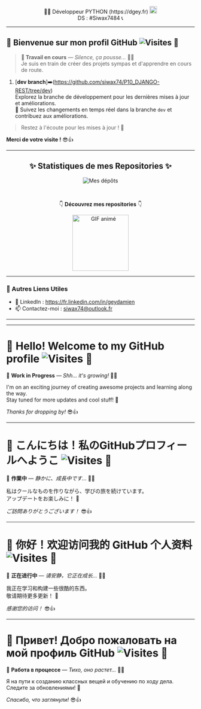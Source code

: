 <div align="center">👨‍💻 Développeur PYTHON (https://dgey.fr) <img src="https://github.com/user-attachments/assets/a9ee410a-339f-42b5-91ae-79c948c52fc0" alt="image" width="20" height="20"></div>

<div align="center">DS : #Siwax7484 📞</div>

---

## 👋 Bienvenue sur mon profil GitHub ![Visites](https://visitor-badge.laobi.icu/badge?page_id=Siwax74.visitor-badge) 👋
<!-- Ou utilisez une autre option -->
<!-- ![Profile views](https://komarev.com/ghpvc/?username=Siwax74&color=blueviolet) -->
<!-- ![Hits](https://hitcounter.dev/badge?user=Siwax74) -->

> **🚧 Travail en cours** — *Silence, ça pousse...* 🌱✨  
> Je suis en train de créer des projets sympas et d'apprendre en cours de route.
1. [**dev branch**]➡️(https://github.com/siwax74/P10_DJANGO-REST/tree/dev)  
   Explorez la branche de développement pour les dernières mises à jour et améliorations.  
   🔄 Suivez les changements en temps réel dans la branche `dev` et contribuez aux améliorations.
> Restez à l'écoute pour les mises à jour ! 🚀  

**Merci de votre visite !** 😎👍

---

<div align="center">
    <h2>✨ Statistiques de mes Repositories ✨</h2>

![Mes dépôts](https://github-readme-stats.vercel.app/api/top-langs/?username=Siwax74&layout=compact&theme=radical)

<br>

👇 **Découvrez mes repositories** 👇

<a href="https://github.com/siwax74?tab=repositories">
    <img src="https://media2.giphy.com/media/v1.Y2lkPTc5MGI3NjExbGlwMWtzNWVxZjZ3ZW03cmR2aHZiMjI3aXJvcWVmMTFqMXF1bmszZiZlcD12MV9pbnRlcm5hbF9naWZfYnlfaWQmY3Q9Zw/j4tkXKMHSJaeTpx4a6/200.webp" alt="GIF animé" width="150"/>
</a>

</div>

---

### 🔗 Autres Liens Utiles

- 💼 LinkedIn : https://fr.linkedin.com/in/geydamien
- 📫 Contactez-moi : siwax74@outlook.fr

---

************************************************************************************************************
# 👋 Hello! Welcome to my GitHub profile ![Visites](https://visitor-badge.laobi.icu/badge?page_id=Siwax74.visitor-badge) 👋
<!-- Ou utilisez une autre option -->
<!-- ![Profile views](https://komarev.com/ghpvc/?username=Siwax74&color=blueviolet) -->
<!-- ![Hits](https://hitcounter.dev/badge?user=Siwax74) -->


🚧 **Work in Progress** — *Shh... it's growing!* 🌱✨

I'm on an exciting journey of creating awesome projects and learning along the way.  
Stay tuned for more updates and cool stuff! 🚀

*Thanks for dropping by!* 😎👍

************************************************************************************************************
# 👋 こんにちは！私のGitHubプロフィールへようこ ![Visites](https://visitor-badge.laobi.icu/badge?page_id=Siwax74.visitor-badge) 👋
<!-- Ou utilisez une autre option -->
<!-- ![Profile views](https://komarev.com/ghpvc/?username=Siwax74&color=blueviolet) -->
<!-- ![Hits](https://hitcounter.dev/badge?user=Siwax74) -->


🚧 **作業中** — *静かに、成長中です...* 🌱✨

私はクールなものを作りながら、学びの旅を続けています。  
アップデートをお楽しみに！ 🚀

*ご訪問ありがとうございます！* 😎👍

************************************************************************************************************
# 👋 你好！欢迎访问我的 GitHub 个人资料 ![Visites](https://visitor-badge.laobi.icu/badge?page_id=Siwax74.visitor-badge) 👋
<!-- Ou utilisez une autre option -->
<!-- ![Profile views](https://komarev.com/ghpvc/?username=Siwax74&color=blueviolet) -->
<!-- ![Hits](https://hitcounter.dev/badge?user=Siwax74) -->


🚧 **正在进行中** — *请安静，它正在成长...* 🌱✨

我正在学习和构建一些很酷的东西。  
敬请期待更多更新！ 🚀

*感谢您的访问！* 😎👍

************************************************************************************************************
# 👋 Привет! Добро пожаловать на мой профиль GitHub ![Visites](https://visitor-badge.laobi.icu/badge?page_id=Siwax74.visitor-badge) 👋
<!-- Ou utilisez une autre option -->
<!-- ![Profile views](https://komarev.com/ghpvc/?username=Siwax74&color=blueviolet) -->
<!-- ![Hits](https://hitcounter.dev/badge?user=Siwax74) -->


🚧 **Работа в процессе** — *Тихо, оно растет...* 🌱✨

Я на пути к созданию классных вещей и обучению по ходу дела.  
Следите за обновлениями! 🚀

*Спасибо, что заглянули!* 😎👍

